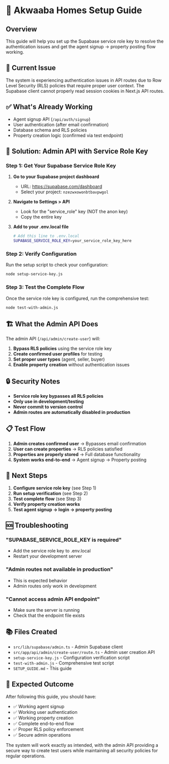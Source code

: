 # 🔑 Akwaaba Homes Setup Guide

## Overview
This guide will help you set up the Supabase service role key to resolve the authentication issues and get the agent signup → property posting flow working.

## 🚨 Current Issue
The system is experiencing authentication issues in API routes due to Row Level Security (RLS) policies that require proper user context. The Supabase client cannot properly read session cookies in Next.js API routes.

## ✅ What's Already Working
- Agent signup API (`/api/auth/signup`)
- User authentication (after email confirmation)
- Database schema and RLS policies
- Property creation logic (confirmed via test endpoint)

## 🔧 Solution: Admin API with Service Role Key

### Step 1: Get Your Supabase Service Role Key

1. **Go to your Supabase project dashboard**
   - URL: https://supabase.com/dashboard
   - Select your project: `nzezwxowonbtbavpwgol`

2. **Navigate to Settings > API**
   - Look for the "service_role" key (NOT the anon key)
   - Copy the entire key

3. **Add to your .env.local file**
   ```bash
   # Add this line to .env.local
   SUPABASE_SERVICE_ROLE_KEY=your_service_role_key_here
   ```

### Step 2: Verify Configuration

Run the setup script to check your configuration:
```bash
node setup-service-key.js
```

### Step 3: Test the Complete Flow

Once the service role key is configured, run the comprehensive test:
```bash
node test-with-admin.js
```

## 🏗️ What the Admin API Does

The admin API (`/api/admin/create-user`) will:
1. **Bypass RLS policies** using the service role key
2. **Create confirmed user profiles** for testing
3. **Set proper user types** (agent, seller, buyer)
4. **Enable property creation** without authentication issues

## 🔒 Security Notes

- **Service role key bypasses all RLS policies**
- **Only use in development/testing**
- **Never commit to version control**
- **Admin routes are automatically disabled in production**

## 📋 Test Flow

1. **Admin creates confirmed user** → Bypasses email confirmation
2. **User can create properties** → RLS policies satisfied
3. **Properties are properly stored** → Full database functionality
4. **System works end-to-end** → Agent signup → Property posting

## 🚀 Next Steps

1. **Configure service role key** (see Step 1)
2. **Run setup verification** (see Step 2)
3. **Test complete flow** (see Step 3)
4. **Verify property creation works**
5. **Test agent signup → login → property posting**

## 🆘 Troubleshooting

### "SUPABASE_SERVICE_ROLE_KEY is required"
- Add the service role key to .env.local
- Restart your development server

### "Admin routes not available in production"
- This is expected behavior
- Admin routes only work in development

### "Cannot access admin API endpoint"
- Make sure the server is running
- Check that the endpoint file exists

## 📚 Files Created

- `src/lib/supabase/admin.ts` - Admin Supabase client
- `src/app/api/admin/create-user/route.ts` - Admin user creation API
- `setup-service-key.js` - Configuration verification script
- `test-with-admin.js` - Comprehensive test script
- `SETUP_GUIDE.md` - This guide

## 🎯 Expected Outcome

After following this guide, you should have:
- ✅ Working agent signup
- ✅ Working user authentication
- ✅ Working property creation
- ✅ Complete end-to-end flow
- ✅ Proper RLS policy enforcement
- ✅ Secure admin operations

The system will work exactly as intended, with the admin API providing a secure way to create test users while maintaining all security policies for regular operations.
